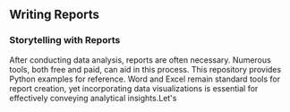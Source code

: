 ## Writing Reports 

### Storytelling with Reports

After conducting data analysis, reports are often necessary.
Numerous tools, both free and paid, can aid in this process.
This repository provides Python examples for reference. 
Word and Excel remain standard tools for report creation, yet incorporating data visualizations is essential for effectively conveying analytical insights.Let's 